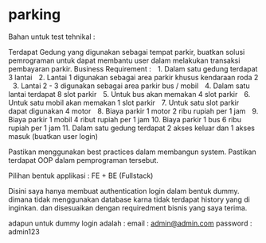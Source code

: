 # parking
Bahan untuk test tehnikal :

Terdapat Gedung yang digunakan sebagai tempat parkir, buatkan solusi pemrograman untuk dapat membantu user dalam melakukan transaksi pembayaran parkir.
Business Requirement :
 1.⁠ ⁠Dalam satu gedung terdapat 3 lantai
 2.⁠ ⁠Lantai 1 digunakan sebagai area parkir khusus kendaraan roda 2
 3.⁠ ⁠Lantai 2 - 3 digunakan sebagai area parkir bus / mobil
 4.⁠ ⁠Dalam satu lantai terdapat 8 slot parkir
 5.⁠ ⁠Untuk bus akan memakan 4 slot parkir 
 6.⁠ ⁠Untuk satu mobil akan memakan 1 slot parkir 
 7.⁠ ⁠Untuk satu slot parkir dapat digunakan 4 motor
 8.⁠ ⁠Biaya parkir 1 motor 2 ribu rupiah per 1 jam
 9.⁠ ⁠Biaya parkir 1 mobil 4 ribut rupiah per 1 jam 
10.⁠ ⁠Biaya parkir 1 bus 6 ribu rupiah per 1 jam
11.⁠ ⁠Dalam satu gedung terdapat 2 akses keluar dan 1 akses masuk (buatkan user login)

Pastikan menggunakan best practices dalam membangun system.
Pastikan terdapat OOP dalam pemprograman tersebut.

Pilihan bentuk applikasi :
FE + BE (Fullstack)

Disini saya hanya membuat authentication login dalam bentuk dummy. dimana tidak menggunakan database karna tidak terdapat history yang di inginkan. dan disesuaikan dengan requiredment bisnis yang saya terima.

adapun untuk dummy login adalah : 
email : admin@admin.com
password : admin123